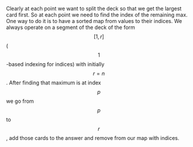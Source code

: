 Clearly at each point we want to split the deck so that we get the largest card first.  So at each point we need to find the index of the remaining max.  One way to do it is to have a sorted map from values to their indices.  We always operate on a segment of the deck of the form $$[1, r]$$ ($$1$$-based indexing for indices) with initially $$r = n$$.  After finding that maximum is at index $$p$$ we go from $$p$$ to $$r$$, add those cards to the answer and remove from our map with indices.
